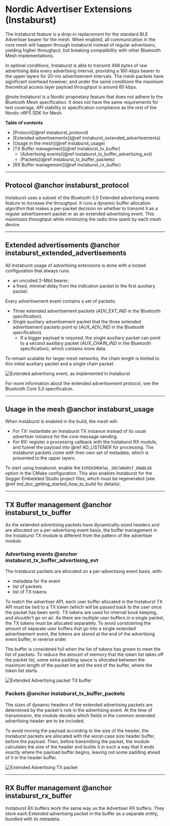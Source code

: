 # Nordic Advertiser Extensions (Instaburst)

The Instaburst feature is a drop-in replacement for the standard BLE Advertiser
bearer for the mesh. When enabled, all communication in the core mesh will happen through
Instaburst instead of regular advertisers, yielding higher throughput, but breaking
compatibility with other Bluetooth Mesh implementations.

In optimal conditions, Instaburst is able to transmit 498 bytes of raw advertising data every
advertising interval, providing a 160-kbps bearer to the upper layers for 20-ms advertisement
intervals. The mesh packets have significant overhead however, and under the same conditions
the maximum theoretical access layer payload throughput is around 60 kbps.

@note
Instaburst is a Nordic proprietary feature that does not adhere to the Bluetooth Mesh
specification. It does not have the same requirements for test coverage, API stability
or specification compliance as the rest of the Nordic nRF5 SDK for Mesh.

**Table of contents**
- [Protocol](@ref instaburst_protocol)
- [Extended advertisements](@ref instaburst_extended_advertisements)
- [Usage in the mesh](@ref instaburst_usage)
- [TX Buffer management](@ref instaburst_tx_buffer)
    - [Advertising events](@ref instaburst_tx_buffer_advertising_evt)
    - [Packets](@ref instaburst_tx_buffer_packets)
- [RX Buffer management](@ref instaburst_rx_buffer)


---


## Protocol @anchor instaburst_protocol

Instaburst uses a subset of the Bluetooth 5.0 Extended advertising events feature to increase the
throughput. It runs a dynamic buffer allocation algorithm that makes a per-packet decision on
whether to transmit it as a regular advertisement packet or as an extended advertising event.
This maximizes throughput while minimizing the radio time spent by each mesh device.


---


## Extended advertisements @anchor instaburst_extended_advertisements

All Instaburst usage of advertising extensions is done with a locked configuration that always runs:
- an uncoded 2-Mbit bearer;
- a fixed, minimal delay from the indication packet to the first auxiliary packet.

Every advertisement event contains a set of packets:
- Three extended advertisement packets (*ADV_EXT_IND* in the Bluetooth
specification).
- Single auxiliary advertisement packet that the three extended advertisement packets point to
(*AUX_ADV_IND* in the Bluetooth specification).
    - If a bigger payload is required, the single auxiliary packet can point to a second
    auxiliary packet (*AUX_CHAIN_IND* in the Bluetooth specification), which contains more data.

To remain scalable for larger mesh networks, the chain length is limited to this initial auxiliary
packet and a single chain packet.

![Extended advertising event, as implemented in Instaburst](images/adv_ext_evt.svg)

For more information about the extended advertisement protocol, see the Bluetooth Core 5.0 specification.


---


## Usage in the mesh @anchor instaburst_usage

When Instaburst is enabled in the build, the mesh will:
- _For TX:_ instantiate an Instaburst TX instance instead of its usual advertiser instance
for the core message sending.
- _For RX:_ register a processing callback with the Instaburst RX module, and funnel the payload
into @ref AD_LISTENER for processing. The Instaburst packets come with their own set of
metadata, which is presented to the upper layers.

To start using Instaburst, enable the `EXPERIMENTAL_INSTABURST_ENABLED` option in the CMake
configuration. This also enables Instaburst for the Segger Embedded Studio project files,
which must be regenerated (see @ref md_doc_getting_started_how_to_build for details).


---


## TX Buffer management @anchor instaburst_tx_buffer

As the extended advertising packets have dynamically-sized headers and are allocated on a
per-advertising event basis, the buffer management in the Instaburst TX module is different
from the pattern of the advertiser module.

### Advertising events @anchor instaburst_tx_buffer_advertising_evt

The Instaburst packets are allocated on a per-advertising event basis, with:
- metadata for the event
- list of packets
- list of TX tokens

To match the advertiser API, each user buffer allocated in the Instaburst TX API must be
tied to a TX token (which will be passed back to the user once the packet has been sent).
TX tokens are used for internal book keeping, and shouldn't go on air. As there are multiple
user buffers in a single packet, the TX tokens must be allocated separately.
To avoid constraining the amount of separate user buffers that
go into a single extended advertisement event, the tokens are stored at the end of the
advertising event buffer, in reverse order.

The buffer is considered full when the list of tokens
has grown to meet the list of packets. To reduce the amount of memory that the token list takes
off the packet list, some extra padding space is allocated between the maximum length
of the packet list and the end of the buffer, where the token list starts.

![Extended Advertising packet TX buffer](images/adv_ext_evt_buf.svg)

### Packets @anchor instaburst_tx_buffer_packets

The sizes of dynamic headers of the extended advertising packets are determined by the packet's
role in the advertising event. At the time of transmission, the module decides which fields
in the common extended advertising header are to be included.

To avoid moving the payload according to the size of the header, the Instaburst packets
are allocated with the worst-case size header buffer, before the payload. Then, before transmitting
the packet, the module calculates the size of the header and builds it in such a way
that it ends exactly where the payload buffer begins, leaving out some padding ahead of it
in the header buffer.

![Extended Advertising TX packet](images/adv_ext_evt_packet.svg)


---

## RX Buffer management @anchor instaburst_rx_buffer

Instaburst RX buffers work the same way as the Advertiser RX buffers. They store each Extended
advertising packet in the buffer as a separate entity, bundled with its metadata.
